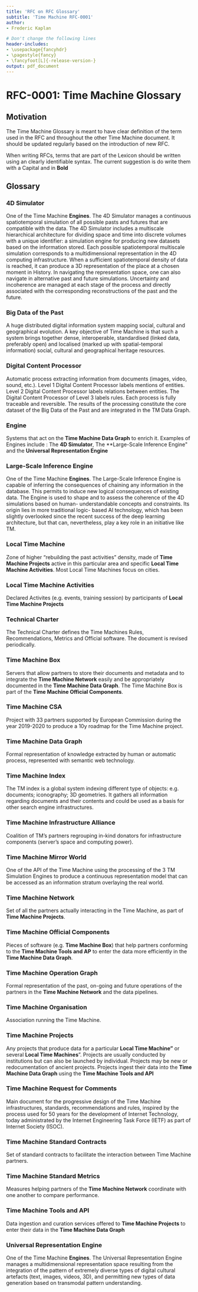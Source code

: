 ```yaml
---
title: 'RFC on RFC Glossary'
subtitle: 'Time Machine RFC-0001'
author:
- Frederic Kaplan

# Don't change the following lines
header-includes:
- \usepackage{fancyhdr}
- \pagestyle{fancy}
- \fancyfoot[L]{-release-version-}
output: pdf_document
---
```


# RFC-0001:  Time Machine Glossary

## Motivation

The Time Machine Glossary is meant to have clear definition of the term used in the RFC and throughout the other Time Machine document. It should be updated regularly based on the introduction of new RFC. 

When writing RFCs, terms that are part of the Lexicon should be written using an clearly identifiable syntax. The current suggestion is do write them with a Capital and in **Bold**

## Glossary

### 4D Simulator 

One of the Time Machine **Engines**. The 4D Simulator manages a continuous spatiotemporal simulation of all possible pasts and futures that are compatible with the data. The 4D Simulator includes a multiscale hierarchical architecture for dividing space and time into discrete volumes with a unique identifier: a simulation engine for producing new datasets based on the information stored. Each possible spatiotemporal multiscale simulation corresponds to a multidimensional representation in the 4D computing infrastructure. When a sufficient spatiotemporal density of data is reached, it can produce a 3D representation of the place at a chosen moment in History. In navigating the representation space, one can also navigate in alternative past and future simulations. Uncertainty and incoherence are managed at each stage of the process and directly associated with the corresponding reconstructions of the past and the future. 

### Big Data of the Past
 
A huge distributed digital information system mapping social, cultural and geographical evolution. A key objective of Time Machine is that such a system brings together dense, interoperable, standardised (linked data, preferably open) and localised (marked up with spatial-temporal information) social, cultural and geographical heritage resources. 

### Digital Content Processor
 
Automatic process extracting information from documents (images, video, sound, etc.). Level 1 Digital Content Processor labels mentions of entities. Level 2 Digital Content Processor labels relations between entities. The Digital Content Processor of Level 3 labels rules. Each process is fully traceable and reversible. The results of the processing constitute the core dataset of the Big Data of the Past and are integrated in the TM Data Graph. 

### Engine

Systems that act on the **Time Machine Data Graph** to enrich it. Examples of Engines include : The **4D Simulator**, The **Large-Scale Inference Engine" and the **Universal Representation Engine**

### Large-Scale Inference Engine
 
One of the Time Machine **Engines**. The Large-Scale Inference Engine is capable of inferring the consequences of chaining any information in the database. This permits to induce new logical consequences of existing data. The Engine is used to shape and to assess the coherence of the 4D simulations based on human- understandable concepts and constraints. Its origin lies in more traditional logic- based AI technology, which has been slightly overlooked since the recent success of the deep learning architecture, but that can, nevertheless, play a key role in an initiative like TM. 

### Local Time Machine
 
Zone of higher “rebuilding the past activities” density, made of **Time Machine Projects** active in this particular area and specific **Local Time Machine Activities**. Most Local Time Machines focus on cities. 

### Local Time Machine Activities

Declared Activites (e.g. events, training session) by participants of **Local Time Machine Projects** 

### Technical Charter
 
The Technical Charter defines the Time Machines Rules, Recommendations, Metrics and Official software. The document is revised periodically. 

### Time Machine Box
 
Servers that allow partners to store their documents and metadata and to integrate the **Time Machine Network** easily and be appropriately documented in the **Time Machine Data Graph**. The Time Machine Box is part of the **Time Machine Official Components**. 

### Time Machine CSA
 
Project with 33 partners supported by European Commission during the year 2019-2020 to produce a 10y roadmap for the Time Machine project. 

### Time Machine Data Graph
 
Formal representation of knowledge extracted by human or automatic process, represented with semantic web technology. 

### Time Machine Index
 
The TM index is a global system indexing different type of objects: e.g. documents; iconography; 3D geometries. It gathers all information regarding documents and their contents and could be used as a basis for other search engine infrastructures. 

### Time Machine Infrastructure Alliance
 
Coalition of TM’s partners regrouping in-kind donators for infrastructure components (server’s space and computing power). 

### Time Machine Mirror World
 
One of the API of the Time Machine using the processing of the 3 TM Simulation Engines to produce a continuous representation model that can be accessed as an information stratum overlaying the real world. 

### Time Machine Network
 
Set of all the partners actually interacting in the Time Machine, as part of **Time Machine Projects**. 

### Time Machine Official Components
 
Pieces of software (e.g. **Time Machine Box**) that help partners conforming to the **Time Machine Tools and AP** to enter the data more efficiently in the **Time Machine Data Graph**. 

### Time Machine Operation Graph
 
Formal representation of the past, on-going and future operations of the partners in the **Time Machine Network** and the data pipelines. 

### Time Machine Organisation
 
Association running the Time Machine. 

### Time Machine Projects

Any projects that produce data for a particular **Local Time Machine”** or several **Local Time Machines**”.  Projects are usually conducted by institutions but can also be launched by individual. Projects may be new or redocumentation of ancient projects. Projects ingest their data into the **Time Machine Data Graph** using the **Time Machine Tools and API**

### Time Machine Request for Comments
 
Main document for the progressive design of the Time Machine infrastructures, standards, recommendations and rules, inspired by the process used for 50 years for the development of Internet Technology, today administrated by the Internet Engineering Task Force (IETF) as part of Internet Society (ISOC). 

### Time Machine Standard Contracts
 
Set of standard contracts to facilitate the interaction between Time Machine partners. 

### Time Machine Standard Metrics
 
Measures helping partners of the **Time Machine Network** coordinate with one another to compare performance.

### Time Machine Tools and API

Data ingestion and curation services offered to **Time Machine Projects** to enter their data in the **Time Machine Data Graph**

### Universal Representation Engine

One of the Time Machine **Engines**. The Universal Representation Engine manages a multidimensional representation space resulting from the integration of the pattern of extremely diverse types of digital cultural artefacts (text, images, videos, 3D), and permitting new types of data generation based on transmodal pattern understanding. 
